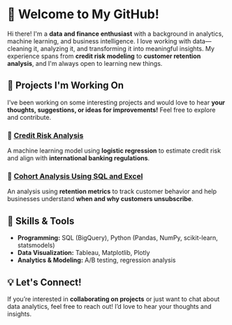 # 👋 Welcome to My GitHub!

Hi there! I'm a **data and finance enthusiast** with a background in analytics, machine learning, and business intelligence. I love working with data—cleaning it, analyzing it, and transforming it into meaningful insights. My experience spans from **credit risk modeling** to **customer retention analysis**, and I'm always open to learning new things.

## 📌 Projects I'm Working On
I’ve been working on some interesting projects and would love to hear **your thoughts, suggestions, or ideas for improvements!** Feel free to explore and contribute.

### 🔹 [Credit Risk Analysis](https://github.com/jamesdavies010/Credit_Risk_Analysis_HMEQ)
A machine learning model using **logistic regression** to estimate credit risk and align with **international banking regulations**.

### 🔹 [Cohort Analysis Using SQL and Excel]([https://github.com/jamesdavies010/Cohort_Analysis_Using_SQL_and_Excel](https://github.com/jamesdavies010/SQL-and-Tableau-projects/tree/main/Customer%20retention%20analysis%20using%20SQL%20and%20Excel))
An analysis using **retention metrics** to track customer behavior and help businesses understand **when and why customers unsubscribe**.

## 🚀 Skills & Tools
- **Programming:** SQL (BigQuery), Python (Pandas, NumPy, scikit-learn, statsmodels)
- **Data Visualization:** Tableau, Matplotlib, Plotly
- **Analytics & Modeling:** A/B testing, regression analysis

## 💡 Let's Connect!
If you’re interested in **collaborating on projects** or just want to chat about data analytics, feel free to reach out! I’d love to hear your thoughts and insights.
